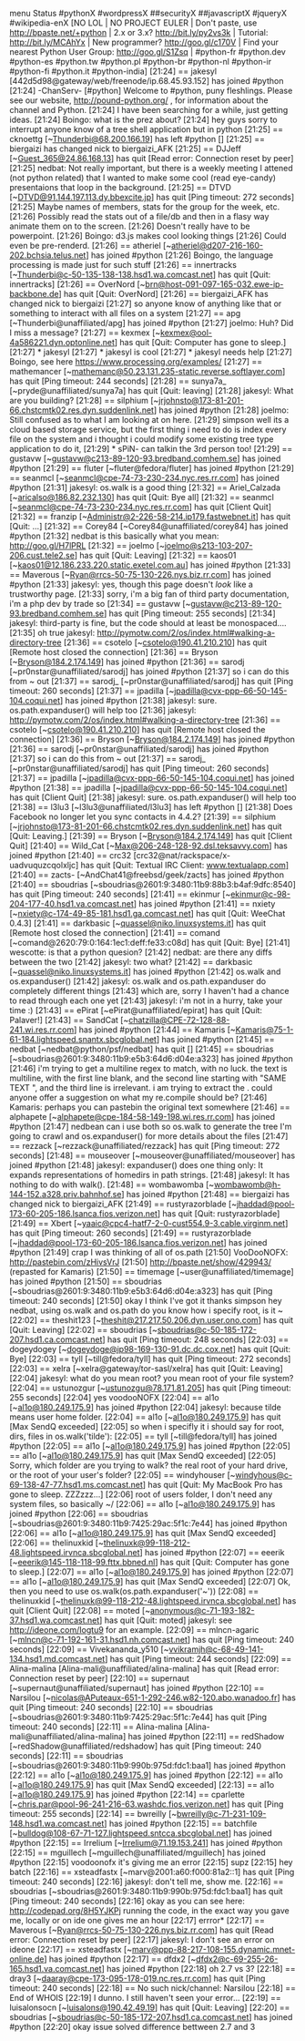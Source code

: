 menu
Status #pythonX #wordpressX ##securityX ##javascriptX #jqueryX #wikipedia-enX
[NO LOL | NO PROJECT EULER | Don't paste, use http://bpaste.net/+python | 2.x or 3.x? http://bit.ly/py2vs3k | Tutorial: http://bit.ly/MCAhYx | New programmer? http://goo.gl/c170V | Find your nearest Python User Group: http://goo.gl/S1Zsq | #python-fr #python.dev #python-es #python.tw #python.pl #python-br #python-nl #python-ir #python-fi #python.it #python-india]
[21:24] == jakesyl [442d5d98@gateway/web/freenode/ip.68.45.93.152] has joined #python
[21:24] -ChanServ- [#python] Welcome to #python, puny fleshlings. Please see our website, http://pound-python.org/ , for information about the channel and Python.
[21:24] <Boingo> I have been searching for a while, just getting ideas.
[21:24] <nedbat> Boingo: what is the prez about?
[21:24] <jakesyl> hey guys sorry to interrupt anyone know of a tree shell application but in python
[21:25] == cknoettg [~Thunderbi@68.200.166.19] has left #python []
[21:25] == biergaizi has changed nick to biergaizi_AFK
[21:25] == DJJeff [~Guest_365@24.86.168.13] has quit [Read error: Connection reset by peer]
[21:25] <Boingo> nedbat: Not really important, but there is a weekly meeting I attened (not python related) that I wanted to make some cool (read eye-candy) presentaions that loop in the background.
[21:25] == DTVD [~DTVD@91.144.197.113.dy.bbexcite.jp] has quit [Ping timeout: 272 seconds]
[21:25] <Boingo> Maybe names of members, stats for the group for the week, etc.
[21:26] <Boingo> Possibly read the stats out of a file/db and then in a flasy way animate them on to the screen.
[21:26] <Boingo> Doesn't really have to be powerpoint.
[21:26] <nedbat> Boingo: d3.js makes cool looking things
[21:26] <Boingo> Could even be pre-renderd.
[21:26] == atheriel [~atheriel@d207-216-160-202.bchsia.telus.net] has joined #python
[21:26] <joelmo> Boingo, the language processing is made just for such stuff
[21:26] == innertracks [~Thunderbi@c-50-135-138-138.hsd1.wa.comcast.net] has quit [Quit: innertracks]
[21:26] == OverNord [~brn@host-091-097-165-032.ewe-ip-backbone.de] has quit [Quit: OverNord]
[21:26] == biergaizi_AFK has changed nick to biergaizi
[21:27] <jakesyl> so anyone know of anything like that  or something to interact with all files on a system
[21:27] == apg [~Thunderbi@unaffiliated/apg] has joined #python
[21:27] <Boingo> joelmo: Huh?  Did I miss a message?
[21:27] == kexmex [~kexmex@ool-4a586221.dyn.optonline.net] has quit [Quit: Computer has gone to sleep.]
[21:27] * jakesyl
[21:27] * jakesyl is cool
[21:27] * jakesyl needs help
[21:27] <joelmo> Boingo, see here https://www.processing.org/examples/
[21:27] == mathemancer [~mathemanc@50.23.131.235-static.reverse.softlayer.com] has quit [Ping timeout: 244 seconds]
[21:28] == sunya7a_ [~pryde@unaffiliated/sunya7a] has quit [Quit: leaving]
[21:28] <simpson> jakesyl: What are you building?
[21:28] == silphium [~jrjohnsto@173-81-201-66.chstcmtk02.res.dyn.suddenlink.net] has joined #python
[21:28] <Boingo> joelmo: Still confused as to what I am looking at on here.
[21:29] <jakesyl> simpson well its a cloud based storage service, but the first thing i need to do is index every file on the system and i thought i could modify some existing tree type application to do it,
[21:29] * sPiN- can talkin the 3rd person too!
[21:29] == gustavw [~gustavw@c213-89-120-93.bredband.comhem.se] has joined #python
[21:29] == fluter [~fluter@fedora/fluter] has joined #python
[21:29] == seanmcl [~seanmcl@cpe-74-73-230-234.nyc.res.rr.com] has joined #python
[21:31] <nedbat> jakesyl: os.walk is a good thing
[21:32] == Ariel_Calzada [~aricalso@186.82.232.130] has quit [Quit: Bye all]
[21:32] == seanmcl [~seanmcl@cpe-74-73-230-234.nyc.res.rr.com] has quit [Client Quit]
[21:32] == franzip [~Administr@2-226-58-214.ip179.fastwebnet.it] has quit [Quit: ...]
[21:32] == Corey84 [~Corey84@unaffiliated/corey84] has joined #python
[21:32] <jakesyl> nedbat is this basically what you mean: http://goo.gl/H7lPRL
[21:32] == joelmo [~joelmo@s213-103-207-206.cust.tele2.se] has quit [Quit: Leaving]
[21:32] == kaos01 [~kaos01@12.186.233.220.static.exetel.com.au] has joined #python
[21:33] == Maverous [~Ryan@rrcs-50-75-130-226.nys.biz.rr.com] has joined #python
[21:33] <nedbat> jakesyl: yes, though this page doesn't *look* like a trustworthy page.
[21:33] <jakesyl> sorry, i'm a big fan of third party documentation, i'm a php dev by trade so
[21:34] == gustavw [~gustavw@c213-89-120-93.bredband.comhem.se] has quit [Ping timeout: 255 seconds]
[21:34] <nedbat> jakesyl: third-party is fine, but the code should at least be monospaced....
[21:35] <jakesyl> oh true
 <nedbat> jakesyl: http://pymotw.com/2/os/index.html#walking-a-directory-tree
[21:36] == csotelo [~csotelo@190.41.210.210] has quit [Remote host closed the connection]
[21:36] == Bryson [~Bryson@184.2.174.149] has joined #python
[21:36] == sarodj [~pr0nstar@unaffiliated/sarodj] has joined #python
[21:37] <jakesyl> so i can do this from ~ out
[21:37] == sarodj_ [~pr0nstar@unaffiliated/sarodj] has quit [Ping timeout: 260 seconds]
[21:37] == jpadilla [~jpadilla@cvx-ppp-66-50-145-104.coqui.net] has joined #python
[21:38] <nedbat> jakesyl: sure.  os.path.expanduser() will help too
[21:36] <nedbat> jakesyl: http://pymotw.com/2/os/index.html#walking-a-directory-tree
[21:36] == csotelo [~csotelo@190.41.210.210] has quit [Remote host closed the connection]
[21:36] == Bryson [~Bryson@184.2.174.149] has joined #python
[21:36] == sarodj [~pr0nstar@unaffiliated/sarodj] has joined #python
[21:37] <jakesyl> so i can do this from ~ out
[21:37] == sarodj_ [~pr0nstar@unaffiliated/sarodj] has quit [Ping timeout: 260 seconds]
[21:37] == jpadilla [~jpadilla@cvx-ppp-66-50-145-104.coqui.net] has joined #python
[21:38] == jpadilla [~jpadilla@cvx-ppp-66-50-145-104.coqui.net] has quit [Client Quit]
[21:38] <nedbat> jakesyl: sure.  os.path.expanduser() will help too
[21:38] == l3lu3 [~l3lu3@unaffiliated/l3lu3] has left #python []
[21:38] <wescotte> Does Facebook no longer let you sync contacts in 4.4.2?
[21:39] == silphium [~jrjohnsto@173-81-201-66.chstcmtk02.res.dyn.suddenlink.net] has quit [Quit: Leaving.]
[21:39] == Bryson [~Bryson@184.2.174.149] has quit [Client Quit]
[21:40] == Wild_Cat [~Max@206-248-128-92.dsl.teksavvy.com] has joined #python
[21:40] == crc32 [crc32@nat/rackspace/x-uadvuquzcqolxljc] has quit [Quit: Textual IRC Client: www.textualapp.com]
[21:40] == zacts- [~AndChat41@freebsd/geek/zacts] has joined #python
[21:40] == sboudrias [~sboudrias@2601:9:3480:11b9:88b3:b4af:9dfc:8540] has quit [Ping timeout: 240 seconds]
[21:41] == ekinmur [~ekinmur@c-98-204-177-40.hsd1.va.comcast.net] has joined #python
[21:41] == nxiety [~nxiety@c-174-49-85-181.hsd1.ga.comcast.net] has quit [Quit: WeeChat 0.4.3]
[21:41] == darkbasic [~quassel@niko.linuxsystems.it] has quit [Remote host closed the connection]
[21:41] == comand [~comand@2620:79:0:164:1ec1:deff:fe33:c08d] has quit [Quit: Bye]
[21:41] <nedbat> wescotte: is that a python quesion?
[21:42] <jakesyl> nedbat: are there any diffs between the two
[21:42] <nedbat> jakesyl: two what?
[21:42] == darkbasic [~quassel@niko.linuxsystems.it] has joined #python
[21:42] <jakesyl> os.walk and os.expanduser()
[21:42] <nedbat> jakesyl: os.walk and os.path.expanduser do completely different things
[21:43] <jakesyl> which are, sorry I haven't had a chance to read through each one yet
[21:43] <nedbat> jakesyl: i'm not in a hurry, take your time :)
[21:43] == ePirat [~ePirat@unaffiliated/epirat] has quit [Quit: Palaver!]
[21:43] == SandCat [~chatzilla@CPE-72-128-88-241.wi.res.rr.com] has joined #python
[21:44] == Kamaris [~Kamaris@75-1-61-184.lightspeed.snantx.sbcglobal.net] has joined #python
[21:45] == nedbat [~nedbat@python/psf/nedbat] has quit []
[21:45] == sboudrias [~sboudrias@2601:9:3480:11b9:e5b3:64d6:d04e:a323] has joined #python
[21:46] <Kamaris> i'm trying to get a multiline regex to match, with no luck. the text is multiline, with the first line blank, and the second line starting with "SAME TEXT <date>", and the third line is irrelevant. i am trying to extract the <date> . could anyone offer a suggestion on what my re.compile should be?
[21:46] <VooDooNOFX> Kamaris: perhaps you can pastebin the original text somewhere
[21:46] == alphapete [~alphapete@cpe-184-58-149-198.wi.res.rr.com] has joined #python
[21:47] <jakesyl> nedbean can i use both so os.walk to generate the tree I'm going to crawl and os.expanduser() for more details about the files
[21:47] == rezzack [~rezzack@unaffiliated/rezzack] has quit [Ping timeout: 272 seconds]
[21:48] == mouseover [~mouseover@unaffiliated/mouseover] has joined #python
[21:48] <simpson> jakesyl: expanduser() does one thing only: It expands representations of homedirs in path strings.
[21:48] <simpson> jakesyl: It has nothing to do with walk().
[21:48] == wombawomba [~wombawomb@h-144-152.a328.priv.bahnhof.se] has joined #python
[21:48] == biergaizi has changed nick to biergaizi_AFK
[21:49] == rustyrazorblade [~jhaddad@pool-173-60-205-186.lsanca.fios.verizon.net] has quit [Quit: rustyrazorblade]
[21:49] == Xbert [~yaaic@cpc4-hatf7-2-0-cust554.9-3.cable.virginm.net] has quit [Ping timeout: 260 seconds]
[21:49] == rustyrazorblade [~jhaddad@pool-173-60-205-186.lsanca.fios.verizon.net] has joined #python
[21:49] <jakesyl> crap I was thinking of all of os.path
[21:50] <Kamaris> VooDooNOFX: http://pastebin.com/zHivsVrJ
[21:50] <infobob> http://bpaste.net/show/429943/ (repasted for Kamaris)
[21:50] == timemage [~user@unaffiliated/timemage] has joined #python
[21:50] == sboudrias [~sboudrias@2601:9:3480:11b9:e5b3:64d6:d04e:a323] has quit [Ping timeout: 240 seconds]
[21:50] <jakesyl> okay I think I've got it thanks simpson
<jakesyl> hey nedbat, using os.walk and os.path do you know how i specify root, is it ~
[22:02] == theshit123 [~theshit@217.217.50.206.dyn.user.ono.com] has quit [Quit: Leaving]
[22:02] == sboudrias [~sboudrias@c-50-185-172-207.hsd1.ca.comcast.net] has quit [Ping timeout: 248 seconds]
[22:03] == dogeydogey [~dogeydoge@ip98-169-130-91.dc.dc.cox.net] has quit [Quit: Bye]
[22:03] == tyll [~till@fedora/tyll] has quit [Ping timeout: 272 seconds]
[22:03] == xelra [~xelra@gateway/tor-sasl/xelra] has quit [Quit: Leaving]
[22:04] <VooDooNOFX> jakesyl: what do you mean root? you mean root of your file system?
[22:04] == ustunozgur [~ustunozgu@78.171.81.205] has quit [Ping timeout: 255 seconds]
[22:04] <jakesyl> yes voodooNOFX
[22:04] == al1o [~al1o@180.249.175.9] has joined #python
[22:04] <VooDooNOFX> jakesyl: because tilde means user home folder.
[22:04] == al1o [~al1o@180.249.175.9] has quit [Max SendQ exceeded]
[22:05] <jakesyl> so when i specifly it i should say for root, dirs, files in os.walk('tilde'):
[22:05] == tyll [~till@fedora/tyll] has joined #python
[22:05] == al1o [~al1o@180.249.175.9] has joined #python
[22:05] == al1o [~al1o@180.249.175.9] has quit [Max SendQ exceeded]
[22:05] <VooDooNOFX> Sorry, which folder are you trying to walk? the real root of your hard drive, or the root of your user's folder?
[22:05] == windyhouser [~windyhous@c-69-138-47-77.hsd1.ms.comcast.net] has quit [Quit: My MacBook Pro has gone to sleep. ZZZzzz…]
[22:06] <jakesyl> root of users folder, I don't need any system files, so basically ~/
[22:06] == al1o [~al1o@180.249.175.9] has joined #python
[22:06] == sboudrias [~sboudrias@2601:9:3480:11b9:7425:29ac:5f1c:7e44] has joined #python
[22:06] == al1o [~al1o@180.249.175.9] has quit [Max SendQ exceeded]
[22:06] == thelinuxkid [~thelinuxk@99-118-212-48.lightspeed.irvnca.sbcglobal.net] has joined #python
[22:07] == eeerik [~eeerik@145-118-118-99.fttx.bbned.nl] has quit [Quit: Computer has gone to sleep.]
[22:07] == al1o [~al1o@180.249.175.9] has joined #python
[22:07] == al1o [~al1o@180.249.175.9] has quit [Max SendQ exceeded]
[22:07] <VooDooNOFX> Ok, then you need to use os.walk(os.path.expanduser('~'))
[22:08] == thelinuxkid [~thelinuxk@99-118-212-48.lightspeed.irvnca.sbcglobal.net] has quit [Client Quit]
[22:08] == moted [~anonymous@c-71-193-182-37.hsd1.wa.comcast.net] has quit [Quit: moted]
<VooDooNOFX> jakesyl: see http://ideone.com/Iogtu9 for an example.
[22:09] == mlncn-agaric [~mlncn@c-71-192-161-31.hsd1.nh.comcast.net] has quit [Ping timeout: 240 seconds]
[22:09] == Vivekananda_y510 [~vvikramjh@c-68-49-141-134.hsd1.md.comcast.net] has quit [Ping timeout: 244 seconds]
[22:09] == Alina-malina [Alina-mali@unaffiliated/alina-malina] has quit [Read error: Connection reset by peer]
[22:10] == supernaut [~supernaut@unaffiliated/supernaut] has joined #python
[22:10] == Narsilou [~nicolas@APuteaux-651-1-292-246.w82-120.abo.wanadoo.fr] has quit [Ping timeout: 240 seconds]
[22:10] == sboudrias [~sboudrias@2601:9:3480:11b9:7425:29ac:5f1c:7e44] has quit [Ping timeout: 240 seconds]
[22:11] == Alina-malina [Alina-mali@unaffiliated/alina-malina] has joined #python
[22:11] == redShadow [~redShadow@unaffiliated/redshadow] has quit [Ping timeout: 240 seconds]
[22:11] == sboudrias [~sboudrias@2601:9:3480:11b9:990b:975d:fdc1:baa1] has joined #python
[22:12] == al1o [~al1o@180.249.175.9] has joined #python
[22:12] == al1o [~al1o@180.249.175.9] has quit [Max SendQ exceeded]
[22:13] == al1o [~al1o@180.249.175.9] has joined #python
[22:14] == cparlette [~chris.par@pool-96-241-216-63.washdc.fios.verizon.net] has quit [Ping timeout: 255 seconds]
[22:14] == bwreilly [~bwreilly@c-71-231-109-148.hsd1.wa.comcast.net] has joined #python
[22:15] == batchfile [~bulldog@108-67-71-127.lightspeed.sntcca.sbcglobal.net] has joined #python
[22:15] == Irrelium [~Irrelium@71.19.153.241] has joined #python
[22:15] == mguillech [~mguillech@unaffiliated/mguillech] has joined #python
[22:15] <jakesyl> voodoonofx it's giving me an error
[22:15] <batchfile> supz
[22:15] <jakesyl> hey batch
[22:16] == xsteadfastx [~marv@2001:a60:f000:81a2::1] has quit [Ping timeout: 240 seconds]
[22:16] <VooDooNOFX> jakesyl: don't tell me, show me.
[22:16] == sboudrias [~sboudrias@2601:9:3480:11b9:990b:975d:fdc1:baa1] has quit [Ping timeout: 240 seconds]
[22:16] <jakesyl> okay as you can see here: http://codepad.org/8H5YJKPj running the code, in the exact way you gave me, locally or on ide one gives me an hour
[22:17] <jakesyl> errror*
[22:17] == Maverous [~Ryan@rrcs-50-75-130-226.nys.biz.rr.com] has quit [Read error: Connection reset by peer]
[22:17] <VooDooNOFX> jakesyl: I don't see an error on ideone
[22:17] == xsteadfastx [~marv@ppp-88-217-108-155.dynamic.mnet-online.de] has joined #python
[22:17] == dfdx2 [~dfdx2@c-69-255-26-165.hsd1.va.comcast.net] has joined #python
[22:18] <jakesyl> oh 2.7 vs 3?
[22:18] == dray3 [~daaray@cpe-173-095-178-019.nc.res.rr.com] has quit [Ping timeout: 240 seconds]
[22:18] == No such nick/channel: Narsilou
[22:18] == End of WHOIS
[22:19] <VooDooNOFX> I dunno. I still haven't seen your error...
[22:19] == luisalonsocn [~luisalons@190.42.49.19] has quit [Quit: Leaving]
[22:20] == sboudrias [~sboudrias@c-50-185-172-207.hsd1.ca.comcast.net] has joined #python
[22:20] <jakesyl> okay issue solved difference bettween 2.7 and 3
